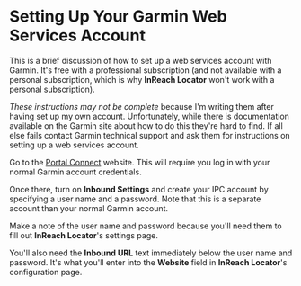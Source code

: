 # Setting Up Your Garmin Web Services Account

This is a brief discussion of how to set up a web services account with Garmin. It's free with a professional subscription (and not available with a personal subscription, which is why **InReach Locator** won't work with a personal subscription).

*These instructions may not be complete* because I'm writing them after having set up my own account. Unfortunately, while there is documentation available on the Garmin site about how to do this they're hard to find. If all else fails contact Garmin technical support and ask them for instructions on setting up a web services account.

Go to the [Portal Connect](https://explore.garmin.com/IPC/) website. This will require you log in with your normal Garmin account credentials. 

Once there, turn on **Inbound Settings** and create your IPC account by specifying a user name and a password. Note that this is a separate account than your normal Garmin account.

Make a note of the user name and password because you'll need them to fill out **InReach Locator**'s settings page.

You'll also need the **Inbound URL** text immediately below the user name and password. It's what you'll enter into the **Website** field in **InReach Locator**'s configuration page.

